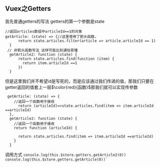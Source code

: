 ﻿## Vuex之Getters
首先普通getters的写法
getters的第一个参数是state
```
//返回articles数组中articleId==1的对象
getArticle: (state) => {//这里使用了箭头函数，
      return state.articles.filter(article => article.articleId == 1)
  }
 // 非箭头函数写法 这样可能比较通俗易懂
  getArticle2: function (state) {
      return state.articles.find(function (item) {
        return item.articleId ==1
      })
  }
```
但是这里我们并不希望id是写死的，而是应该通过我们传递的值，那我们只要在getter返回的值套上一层$\color{red}{函数}$那我们就可以实现传参数
```
 getArticle: (state) => {
 	//返回一个函数用于接收
      return (articleId)=>state.articles.find(item => item.articleId ==articleId)
  },
  getArticle2: function (state) {
	//返回一个函数用于接收
    return function (articleId) {
    	
      return state.articles.find(item => item.articleId ==articleId)
    }
  }
```
调用方式
``
  console.log(this.$store.getters.getArticle2(0))
    console.log(this.$store.getters.getArticle(0))`
``

